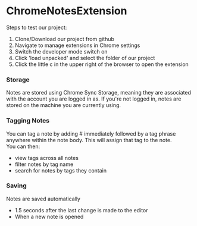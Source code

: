 # ChromeNotesExtension

Steps to test our project:
1. Clone/Download our project from github
2. Navigate to manage extensions in Chrome settings
3. Switch the developer mode switch on
4. Click 'load unpacked' and select the folder of our project
5. Click the little c in the upper right of the browser to open the extension

### Storage
Notes are stored using Chrome Sync Storage, meaning they are associated with the account you are logged in as.
If you're not logged in, notes are stored on the machine you are currently using.

### Tagging Notes
You can tag a note by adding # immediately followed by a tag phrase anywhere within the note body.
This will assign that tag to the note.  
You can then:
- view tags across all notes
- filter notes by tag name
- search for notes by tags they contain

### Saving
Notes are saved automatically
- 1.5 seconds after the last change is made to the editor
- When a new note is opened